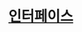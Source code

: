 # [인터페이스](https://stackoverflow.com/questions/12710905/how-do-i-dynamically-assign-properties-to-an-object-in-typescript)
